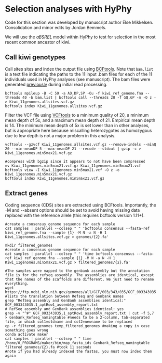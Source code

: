 # Selection analyses with HyPhy

Code for this section was developed by manuscript author Else Mikkelsen.
Consolidation and minor edits by Jordan Bemmels.

We will use the *aBSREL* model within [HyPhy](https://stevenweaver.github.io/hyphy-site/) to test for selection in the most recent common ancestor of kiwi.

## Call kiwi genotypes

Call sites sites and index the output file using [BCFtools](https://samtools.github.io/bcftools/). Note that ```bam.list``` is a text file indicating the paths to the 11 input .bam files for each of the 11 individuals used in HyPhy analyses (see manuscript). The bam files were generated [previously](https://github.com/jordanbemmels/kiwi-holocene/blob/main/02_Initial_read_processing.md) during initial read processing.

```
bcftools mpileup -B -C 50 -a AD,DP,SP -Ou -f kiwi_ref_genome.fna --threads 40 -b bam.list | bcftools call --threads 20 -f GQ,GP -m -O z - > Kiwi_11genomes.allsites.vcf.gz
bcftools index Kiwi_11genomes.allsites.vcf.gz
```

Filter the VCF file using [VCFtools](https://vcftools.github.io/man_latest.html) to a minimum quality of 20, a minimum mean depth of 5x, and a maximum mean depth of 21. Empirical mean depth is 14. The minimum mean depth of 5x is set lower than in other analyses, but is appropriate here because miscalling heterozygotes as homozygous due to low depth is not a major problem in this analysis.

```
vcftools --gzvcf Kiwi_11genomes.allsites.vcf.gz --remove-indels --minQ 20 --min-meanDP 5 --max-meanDP 21 --recode --stdout | gzip -c > Kiwi_11genomes.min5max21.vcf.gz 

#compress with bgzip since it appears to not have been compressed
mv Kiwi_11genomes.min5max21.vcf.gz Kiwi_11genomes.min5max21.vcf
bcftools view -I Kiwi_11genomes.min5max21.vcf -O z -o Kiwi_11genomes.min5max21.vcf.gz
bcftools index Kiwi_11genomes.min5max21.vcf.gz
```

## Extract genes

Coding sequence (CDS) sites are extracted using BCFtools. Importantly, the -M and --absent options should be set to avoid having missing data replaced with the reference allele (this requires bcftools version 1.11+).

```
#create a consensus genome sequence for each sample
cat samples | parallel --colsep " " 'bcftools consensus --fasta-ref kiwi_ref_genome.fna --sample {1} -M N -a N -H 1 Kiwi_11genomes.allsites.vcf.gz > genomes/{2}.fa'

mkdir filtered_genomes
#create a consensus genome sequence for each sample
cat samples | parallel --colsep " " 'time bcftools consensus --fasta-ref kiwi_ref_genome.fna --sample {1} -M N -a N -H 1 Kiwi_11genomes.min5max21.vcf.gz > filtered_genomes/{2}.fa'

#The samples were mapped to the genbank assembly but the annotation file is for the refseq assembly. The assemblies are identical, except that the names of the scaffolds are different. We just need to rename everything.
wget https://ftp.ncbi.nlm.nih.gov/genomes/all/GCF/003/343/035/GCF_003343035.1_aptRow1/GCF_003343035.1_aptRow1_assembly_report.txt #lists the translation between Refseq and Genbank names
grep "RefSeq assembly and GenBank assemblies identical:" GCF_003343035.1_aptRow1_assembly_report.txt
# RefSeq assembly and GenBank assemblies identical: yes
grep -v "^#" GCF_003343035.1_aptRow1_assembly_report.txt | cut -f 5,7 > Genbank_Refseq_namingtable #needs to be a 2-column, tab-separated file, in which col1=oldname and col2=newname to be replaced
cp -r filtered_genomes temp_filtered_genomes #making a copy in case something goes wrong
conda activate maker
cat samples | parallel --colsep " " time /home/0_PROGRAMS/maker/bin/map_fasta_ids Genbank_Refseq_namingtable filtered_genomes/{2}.fa #took 11 seconds
#note if you had already indexed the fastas, you must now index them again
```

